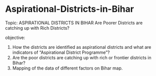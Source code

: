 # Aspirational-Districts-in-Bihar

Topic: ASPIRATIONAL DISTRICTS IN BIHAR
Are Poorer Districts are catching up with Rich Districts?

objective:
1. How the districts are identified as aspirational districts and what are indicators of “Aspirational District Programme”?
2. Are the poor districts are catching up with rich or frontier districts in Bihar?
3. Mapping of the data of different factors on Bihar map.

